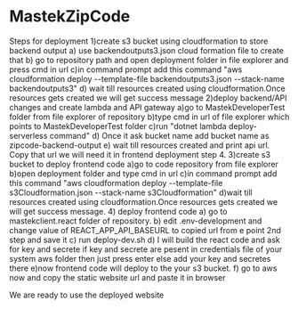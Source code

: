 # MastekZipCode

Steps for deployment
1)create s3 bucket using cloudformation to store backend output
	a) use backendoutputs3.json cloud formation file to create that
	b) go to repository path and open deployment folder in file explorer and press cmd in url
	c)in command prompt add this command "aws cloudformation deploy --template-file backendoutputs3.json --stack-name backendoutputs3"
	d) wait till resources created using cloudformation.Once resources gets created we will get success message
2)deploy backend/API changes and create lambda and API gateway
    a)go to MastekDeveloperTest folder from file explorer of repository
	b)type cmd in url of file explorer which points to MastekDeveloperTest folder
    c)run "dotnet lambda deploy-serverless command"
	d) Once it ask bucket name add bucket name as zipcode-backend-output
	e) wait till resources created and print api url. Copy that url we will need it in frontend deployment step 4.
3)create s3 bucket to deploy frontend code
	a)go to code repository from file explorer
	b)open deployment folder and type cmd in url
	c)in command prompt add this command "aws cloudformation deploy --template-file s3Cloudformation.json --stack-name s3Cloudformation"
	d)wait till resources created using cloudformation.Once resources gets created we will get success message.
4) deploy frontend code 
	a) go to mastekclient.react folder of repository.
	b) edit .env-development and change value of REACT_APP_API_BASEURL to copied url from e point 2nd step and save it
	c) run deploy-dev.sh
	d) I will build the react code and ask for key and secrete if key and secrete are pesent in credentials file of your system aws folder then just press enter else add your key and secretes there
	e)now frontend code will deploy to the your s3 bucket.
	f) go to aws now and copy the static website url and paste it in browser
	
We are ready to use the deployed website